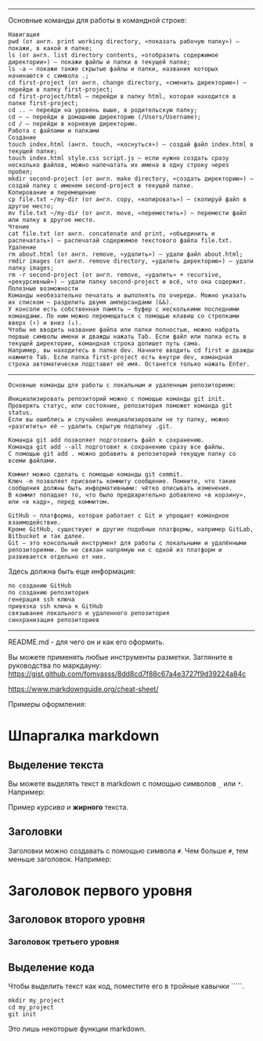 
----

Основные команды для работы в командной строке:
```
Навигация
pwd (от англ. print working directory, «показать рабочую папку») — покажи, в какой я папке;
ls (от англ. list directory contents, «отобразить содержимое директории») — покажи файлы и папки в текущей папке;
ls -a — покажи также скрытые файлы и папки, названия которых начинаются с символа .;
cd first-project (от англ. change directory, «сменить директорию») — перейди в папку first-project;
cd first-project/html — перейди в папку html, которая находится в папке first-project;
cd .. — перейди на уровень выше, в родительскую папку;
cd ~ — перейди в домашнюю директорию (/Users/Username);
cd / — перейди в корневую директорию.
Работа с файлами и папками
Создание
touch index.html (англ. touch, «коснуться») — создай файл index.html в текущей папке;
touch index.html style.css script.js — если нужно создать сразу несколько файлов, можно напечатать их имена в одну строку через пробел;
mkdir second-project (от англ. make directory, «создать директорию») — создай папку с именем second-project в текущей папке.
Копирование и перемещение
cp file.txt ~/my-dir (от англ. copy, «копировать») — скопируй файл в другое место;
mv file.txt ~/my-dir (от англ. move, «переместить») — перемести файл или папку в другое место.
Чтение
cat file.txt (от англ. concatenate and print, «объединить и распечатать») — распечатай содержимое текстового файла file.txt.
Удаление
rm about.html (от англ. remove, «удалить») — удали файл about.html;
rmdir images (от англ. remove directory, «удалить директорию») — удали папку images;
rm -r second-project (от англ. remove, «удалить» + recursive, «рекурсивный») — удали папку second-project и всё, что она содержит.
Полезные возможности
Команды необязательно печатать и выполнять по очереди. Можно указать их списком — разделить двумя амперсандами (&&).
У консоли есть собственная память — буфер с несколькими последними командами. По ним можно перемещаться с помощью клавиш со стрелками вверх (↑) и вниз (↓).
Чтобы не вводить название файла или папки полностью, можно набрать первые символы имени и дважды нажать Tab. Если файл или папка есть в текущей директории, командная строка допишет путь сама.
Например, вы находитесь в папке dev. Начните вводить cd first и дважды нажмите Tab. Если папка first-project есть внутри dev, командная строка автоматически подставит её имя. Останется только нажать Enter.
```

----

```
Основные команды для работы с локальным и удаленным репозиторием:

Инициализировать репозиторий можно с помощью команды git init.
Проверить статус, или состояние, репозитория поможет команда git status.
Если вы ошиблись и случайно инициализировали не ту папку, можно «разгитить» её — удалить скрытую подпапку .git.

Команда git add позволяет подготовить файл к сохранению.
Команда git add --all подготовит к сохранению сразу все файлы.
С помощью git add . можно добавить в репозиторий текущую папку со всеми файлами.

Коммит можно сделать с помощью команды git commit.
Ключ -m позволяет присвоить коммиту сообщение. Помните, что такие сообщения должны быть информативными: чётко описывать изменения.
В коммит попадает то, что было предварительно добавлено «в корзину», или «в кадр», перед коммитом.

GitHub — платформа, которая работает с Git и упрощает командное взаимодействие.
Кроме GitHub, существуют и другие подобные платформы, например GitLab, Bitbucket и так далее.
Git — это консольный инструмент для работы с локальными и удалёнными репозиториями. Он не связан напрямую ни с одной из платформ и развивается отдельно от них.

```

Здесь должна быть еще информация:
```
по созданию GitHub
по созданию репозитория
генерация ssh ключа
привязка ssh ключа к GitHub
связывание локального и удаленного репозитория
синхранизация репозиториев

```

----

README.md - для чего он и как его оформить.

Вы можете применять любые инструменты разметки. Загляните в руководства по маркдауну:
https://gist.github.com/fomvasss/8dd8cd7f88c67a4e3727f9d39224a84c

https://www.markdownguide.org/cheat-sheet/

Примеры оформления:
# Шпаргалка markdown

## Выделение текста

Вы можете выделять текст в markdown с помощью символов `_` или `*`. Например:

Пример _курсива_ и **жирного** текста.

## Заголовки

Заголовки можно создавать с помощью символа `#`. Чем больше `#`, тем меньше заголовок. Например:

# Заголовок первого уровня
## Заголовок второго уровня
### Заголовок третьего уровня

## Выделение кода

Чтобы выделить текст как код, поместите его в тройные кавычки `````. 

```
mkdir my_project
cd my_project
git init
```
Это лишь некоторые функции markdown. 
